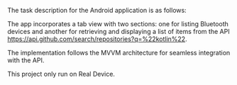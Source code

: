 The task description for the Android application is as follows:

The app incorporates a tab view with two sections: one for listing Bluetooth devices and another for retrieving and displaying a list of items from the API https://api.github.com/search/repositories?q=%22kotlin%22.

The implementation follows the MVVM architecture for seamless integration with the API.

This project only run on Real Device.



